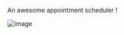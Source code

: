 An awesome appointment scheduler ! 

![image](https://drive.google.com/uc?export=view&id=1_R1k5L2PX7DalssdhYwjCz0rZDZ-Y2Qz)
